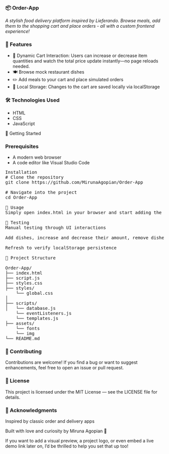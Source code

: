 ### 📦 Order-App

_A stylish food delivery platform inspired by Lieferando. Browse meals, add them to the shopping cart and place orders - all with a custom frontend experience!_

### 🚀 Features

- 🛒 Dynamic Cart Interaction: Users can increase or decrease item quantities and watch the total price update instantly—no page reloads needed.
- 🍽️ Browse mock restaurant dishes
- ✏️ Add meals to your cart and place simulated orders
- 💾 Local Storage: Changes to the cart are saved locally via localStorage

### 🛠️ Technologies Used
- HTML
- CSS
- JavaScript

🏁 Getting Started

### Prerequisites
- A modern web browser
- A code editor like Visual Studio Code

<pre>
Installation
# Clone the repository
git clone https://github.com/MirunaAgopian/Order-App

# Navigate into the project
cd Order-App

🔧 Usage
Simply open index.html in your browser and start adding the desired dishes to the shopping cart.

🧪 Testing
Manual testing through UI interactions

Add dishes, increase and decrease their amount, remove dishes from cart and place an order. 

Refresh to verify localStorage persistence

📁 Project Structure

Order-App/
├── index.html
├── script.js
├── styles.css
├── styles/
    └── global.css
│ 
├── scripts/
│   └── database.js
    └── eventListeners.js
    └── templates.js
├── assets/
    └── fonts
    └── img
└── README.md
</pre>

### 🤝 Contributing
Contributions are welcome! If you find a bug or want to suggest enhancements, feel free to open an issue or pull request.

### 📄 License
This project is licensed under the MIT License — see the LICENSE file for details.

### 🙌 Acknowledgments
Inspired by classic order and delivery apps

Built with love and curiosity by Miruna Agopian 💙


If you want to add a visual preview, a project logo, or even embed a live demo link later on, I’d be thrilled to help you set that up too!
